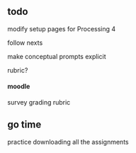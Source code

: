## todo
modify setup pages for Processing 4

follow nexts

make conceptual prompts explicit

rubric?


#### moodle
survey
grading rubric


## go time

practice downloading all the assignments